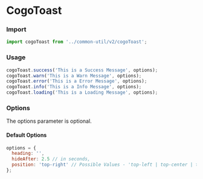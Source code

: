 # CogoToast


### Import
```javascript
import cogoToast from '../common-util/v2/cogoToast';

```

### Usage

```javascript
cogoToast.success('This is a Success Message', options);
cogoToast.warn('This is a Warn Message', options);
cogoToast.error('This is a Error Message', options);
cogoToast.info('This is a Info Message', options);
cogoToast.loading('This is a Loading Message', options);

```

### Options

The options parameter is optional.

#### Default Options

```javascript
options = {
  heading: '',
  hideAfter: 2.5 // in seconds,
  position: 'top-right' // Possible Values - 'top-left | top-center | top-right | bottom-left | bottom-center | bottom-right'
};
```
